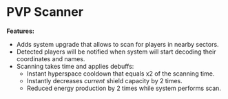 # PVP Scanner

**Features:**
* Adds system upgrade that allows to scan for players in nearby sectors.
* Detected players will be notified when system will start decoding their coordinates and names.
* Scanning takes time and applies debuffs:
  * Instant hyperspace cooldown that equals x2 of the scanning time.
  * Instantly decreases *current* shield capacity by 2 times.
  * Reduced energy production by 2 times while system performs scan.
